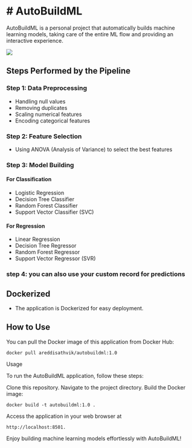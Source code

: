 # # AutoBuildML

AutoBuildML is a personal project that automatically builds machine learning models, taking care of the entire ML flow and providing an interactive experience.


<img src="https://img.freepik.com/premium-photo/robot-hand-making-contact-with-human-hand-cyborg-hand-finger-pointing-technology-ai_889761-2093.jpg">

## Steps Performed by the Pipeline

### Step 1: Data Preprocessing
- Handling null values
- Removing duplicates
- Scaling numerical features
- Encoding categorical features

### Step 2: Feature Selection
- Using ANOVA (Analysis of Variance) to select the best features

### Step 3: Model Building

#### For Classification
- Logistic Regression
- Decision Tree Classifier
- Random Forest Classifier
- Support Vector Classifier (SVC)

#### For Regression
- Linear Regression
- Decision Tree Regressor
- Random Forest Regressor
- Support Vector Regressor (SVR)

### step 4: you can also use your custom record for predictions

## Dockerized
- The application is Dockerized for easy deployment.

## How to Use

You can pull the Docker image of this application from Docker Hub:

    docker pull areddisathvik/autobuildml:1.0


Usage

To run the AutoBuildML application, follow these steps:

Clone this repository.
Navigate to the project directory.
Build the Docker image:

    docker build -t autobuildml:1.0 .

Access the application in your web browser at
        
    http://localhost:8501.

Enjoy building machine learning models effortlessly with AutoBuildML!
